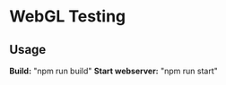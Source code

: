 <h1>WebGL Testing</h1>

<h2>Usage</h2>

<b>Build:</b> "npm run build"
<b>Start webserver:</b> "npm run start"
